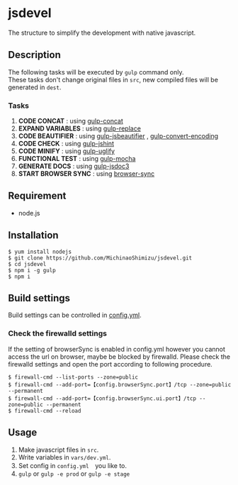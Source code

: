 jsdevel
====

The structure to simplify the development with native javascript.

## Description
The following tasks will be executed by `gulp` command only.  
These tasks don't change original files in `src`, new compiled files will be generated in `dest`.

### Tasks
1. __CODE CONCAT__ : using [gulp-concat](https://www.npmjs.com/package/gulp-concat)
2. __EXPAND VARIABLES__ : using [gulp-replace](https://www.npmjs.com/package/gulp-replace)
3. __CODE BEAUTIFIER__ : using [gulp-jsbeautifier](https://www.npmjs.com/package/gulp-jsbeautify) , [gulp-convert-encoding](https://www.npmjs.com/package/gulp-convert-encoding)
4. __CODE CHECK__ : using [gulp-jshint](https://www.npmjs.com/package/gulp-jshint)
5. __CODE MINIFY__ : using [gulp-uglify](https://www.npmjs.com/package/gulp-uglify)
6. __FUNCTIONAL TEST__ : using [gulp-mocha](https://www.npmjs.com/package/gulp-mocha)
7. __GENERATE DOCS__ : using [gulp-jsdoc3](https://www.npmjs.com/package/gulp-jsdoc3)
8. __START BROWSER SYNC__ : using [browser-sync](https://www.npmjs.com/package/browser-sync)

## Requirement
* node.js

## Installation
```
$ yum install nodejs
$ git clone https://github.com/MichinaoShimizu/jsdevel.git
$ cd jsdevel
$ npm i -g gulp
$ npm i
```

## Build settings
Build settings can be controlled in [config.yml](https://github.com/MichinaoShimizu/jsdevel/blob/master/config.yml).

### Check the firewalld settings
If the setting of browserSync is enabled in config.yml however you cannot access the url on browser, maybe be blocked by firewalld. Please check the firewalld settings and open the port according to following procedure.

```
$ firewall-cmd --list-ports --zone=public
$ firewall-cmd --add-port=【config.browserSync.port】/tcp --zone=public --permanent
$ firewall-cmd --add-port=【config.browserSync.ui.port】/tcp --zone=public --permanent
$ firewall-cmd --reload
```

## Usage
1. Make javascript files in `src`.
2. Write variables in `vars/dev.yml`.
3. Set config in `config.yml`　you like to.
4. `gulp` or `gulp -e prod` or `gulp -e stage`
